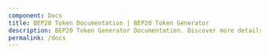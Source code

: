 ```yaml
---
component: Docs
title: BEP20 Token Documentation | BEP20 Token Generator
description: BEP20 Token Generator Documentation. Discover more details about different BEP20 Token Types, ABI, source code and analysis report.
permalink: /docs
---
```

